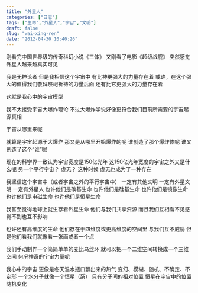 ```yaml
---
title: "外星人"
categories: ["日志"]
tags: ["生命","外星人","宇宙","文明"]
draft: false
slug: "wai-xing-ren"
date: "2012-04-30 10:40:26"
---
```


刚看完中国世界级的传奇科幻小说《三体》
又刚看了电影《超级战舰》
突然感觉外星人越来越真实可见

我是无神论者
但是我相信这个宇宙中
有比神更强大的力量存在着
或许，在这个强大的值得我们敬拜祭祀祈祷的力量后面
还有比它更强大的力量存在着

这就是我心中的宇宙模型

我不太接受宇宙大爆炸理论
不过大爆炸学说好像更符合我们目前所需要的宇宙起源真相

宇宙从哪里来呢

就算是宇宙起源于大爆炸
那又是从哪里开始爆炸的呢
谁创造了那个爆炸体呢
谁又创造了这个“谁”呢

现在的科学界一致认为宇宙宽度是150亿光年
这150亿光年宽度的宇宙之外又是什么呢
另一个平行宇宙？
虚无？
这种时候
虚无也成为了一种存在

我坚信这个宇宙中（或者宇宙之外的平行宇宙中）
一定有其他文明
一定有外星文明
一定有外星人
也许他们是碳基生命
也许他们是硅基生命
也许他们是镜像生命
也许他们是电磁生命
也许他们是恒星生命

我甚至觉得地球上就生存着外星生命
他们与我们共享资源
而且我们互相看不见感觉不到也互不影响

也许还有高维度的生命
他们存在于四维度或更高维度的空间里
与我们互不威胁
但是他们看我们就像看一张画或者一个点

我们手动制作一个简简单单的麦比乌丝环
就可以把一个二维空间转换成一个三维空间
何况神奇的宇宙力量呢

我心中的宇宙
更像是冬天温水瓶口飘出来的热气
变幻、模糊、随机、不确定、不定形
一个水分子就像一个恒星（系）
只有分子间的相对位置
恒星在宇宙中的位置随机变化

